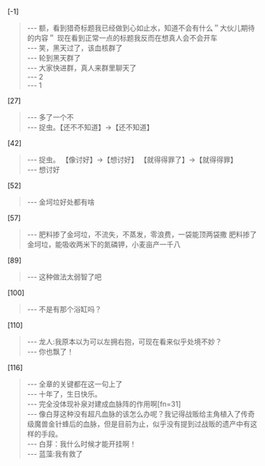 
[-1] 
>--- 额，看到猎奇标题我已经做到心如止水，知道不会有什么＂大伙儿期待的内容＂
现在看到正常一点的标题我反而在想真人会不会开车<br>
>--- 笑，黑天过了，该血核群了<br>
>--- 轮到黑天群了<br>
>--- 大家快进群，真人来群里聊天了<br>
>--- 2<br>
>--- 1<br>

[27] 
>--- 多了一个不<br>
>--- 捉虫。【还不不知道】→【还不知道】<br>

[42] 
>--- 捉虫。
【像讨好】→【想讨好】
【就得得罪了】→【就得得罪】<br>
>--- 想讨好<br>

[52] 
>--- 金坷垃好处都有啥<br>

[57] 
>--- 肥料掺了金坷垃，不流失，不蒸发，零浪费，一袋能顶两袋撒
肥料掺了金坷垃，能吸收两米下的氮磷钾，小麦亩产一千八<br>

[89] 
>--- 这种做法太弱智了吧<br>

[100] 
>--- 不是有那个浴缸吗？<br>

[110] 
>--- 龙人:我原本以为可以左拥右抱，可现在看来似乎处境不妙？<br>
>--- 你也飘了！<br>

[116] 
>--- 全章的关键都在这一句上了<br>
>--- 十年了，生日快乐。<br>
>--- 完全没体现补泉对建成血脉阵的作用啊[fn=31]<br>
>--- 像白芽这种没有超凡血脉的该怎么办呢？我记得战贩给主角植入了传奇级魔兽金针蜂后的血脉，但是目前为止，似乎没有提到过战贩的遗产中有这样的手段。<br>
>--- 白芽：我什么时候才能开挂啊！<br>
>--- 蓝藻:我有救了<br>
